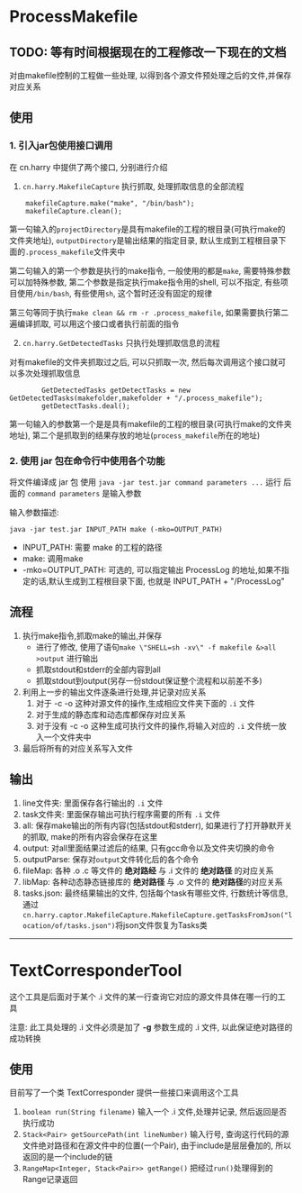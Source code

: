 # ProcessMakefile

TODO: 等有时间根据现在的工程修改一下现在的文档
---
对由makefile控制的工程做一些处理, 以得到各个源文件预处理之后的文件,并保存对应关系

## 使用

### 1. 引入jar包使用接口调用

在 cn.harry 中提供了两个接口, 分别进行介绍

1. `cn.harry.MakefileCapture` 执行抓取, 处理抓取信息的全部流程
``` MakefileCapture captor = MakefileCaptureBuilder.getCaptor(projectDirectory, outputDirectory);
    makefileCapture.make("make", "/bin/bash");
    makefileCapture.clean();
```

第一句输入的`projectDirectory`是具有makefile的工程的根目录(可执行make的文件夹地址), `outputDirectory`是输出结果的指定目录, 默认生成到工程根目录下面的`.process_makefile`文件夹中

第二句输入的第一个参数是执行的make指令, 一般使用的都是`make`, 需要特殊参数可以加特殊参数, 第二个参数是指定执行make指令用的shell, 可以不指定, 有些项目使用`/bin/bash`, 有些使用`sh`, 这个暂时还没有固定的规律

第三句等同于执行`make clean && rm -r .process_makefile`, 如果需要执行第二遍编译抓取, 可以用这个接口或者执行前面的指令

2. `cn.harry.GetDetectedTasks` 只执行处理抓取信息的流程

对有makefile的文件夹抓取过之后, 可以只抓取一次, 然后每次调用这个接口就可以多次处理抓取信息

```
        GetDetectedTasks getDetectTasks = new GetDetectedTasks(makefolder,makefolder + "/.process_makefile");
        getDetectTasks.deal();
```

第一句输入的参数第一个是是具有makefile的工程的根目录(可执行make的文件夹地址), 第二个是抓取到的结果存放的地址(`process_makefile`所在的地址)

### 2. 使用 jar 包在命令行中使用各个功能

将文件编译成 jar 包 
使用 `java -jar test.jar command parameters ...` 运行
后面的 `command parameters` 是输入参数

输入参数描述:

    java -jar test.jar INPUT_PATH make (-mko=OUTPUT_PATH)

 - INPUT_PATH: 需要 make 的工程的路径
 - make: 调用make
 - -mko=OUTPUT_PATH: 可选的, 可以指定输出 ProcessLog 的地址,如果不指定的话,默认生成到工程根目录下面, 也就是 INPUT_PATH + "/ProcessLog"

## 流程

1. 执行make指令,抓取make的输出,并保存
    - 进行了修改, 使用了语句`make \"SHELL=sh -xv\" -f makefile &>all >output` 进行输出
    - 抓取stdout和stderr的全部内容到all
    - 抓取stdout到output(另存一份stdout保证整个流程和以前差不多)
2. 利用上一步的输出文件逐条进行处理,并记录对应关系
    1. 对于 -c -o 这种对源文件的操作,生成相应文件夹下面的 `.i` 文件
    3. 对于生成的静态库和动态库都保存对应关系
    2. 对于没有 -c -o 这种生成可执行文件的操作,将输入对应的 `.i` 文件统一放入一个文件夹中
3. 最后将所有的对应关系写入文件

## 输出

1. line文件夹: 里面保存各行输出的 `.i` 文件
2. task文件夹: 里面保存输出可执行程序需要的所有 `.i` 文件
3. all: 保存make输出的所有内容(包括stdout和stderr), 如果进行了打开静默开关的抓取, make的所有内容会保存在这里
4. output: 对all里面结果过滤后的结果, 只有gcc命令以及文件夹切换的命令
5. outputParse: 保存对`output`文件转化后的各个命令
6. fileMap: 各种 .o .c 等文件的 **绝对路经** 与 .i 文件的 **绝对路径** 的对应关系
7. libMap: 各种动态静态链接库的 **绝对路径** 与 .o 文件的 **绝对路径**的对应关系
8. tasks.json: 最终结果输出的文件, 包括每个task有哪些文件, 行数统计等信息, 通过`cn.harry.captor.MakefileCapture.MakefileCapture.getTasksFromJson("location/of/tasks.json")`将json文件恢复为Tasks类


---

# TextCorresponderTool

这个工具是后面对于某个 .i 文件的某一行查询它对应的源文件具体在哪一行的工具

注意: 此工具处理的 .i 文件必须是加了 **-g** 参数生成的 .i 文件, 以此保证绝对路径的成功转换

## 使用

目前写了一个类 TextCorresponder 提供一些接口来调用这个工具

1. `boolean run(String filename)` 输入一个 .i 文件,处理并记录, 然后返回是否执行成功
2. `Stack<Pair> getSourcePath(int lineNumber)` 输入行号, 查询这行代码的源文件绝对路径和在源文件中的位置(一个Pair), 由于include是层层叠加的, 所以返回的是一个include的链
3. `RangeMap<Integer, Stack<Pair>> getRange()` 把经过`run()`处理得到的Range记录返回


